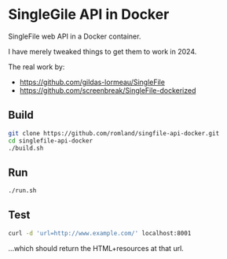 # SingleGile API in Docker
SingleFile web API in a Docker container.

I have merely tweaked things to get them to work in 2024.

The real work by:
- https://github.com/gildas-lormeau/SingleFile
- https://github.com/screenbreak/SingleFile-dockerized

## Build
```bash
git clone https://github.com/romland/singfile-api-docker.git
cd singlefile-api-docker
./build.sh
```

## Run
```bash
./run.sh
```

## Test
```bash
curl -d 'url=http://www.example.com/' localhost:8001
```
...which should return the HTML+resources at that url.

